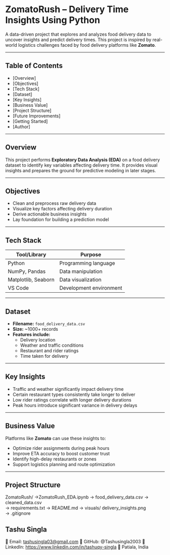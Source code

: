 #  ZomatoRush – Delivery Time Insights Using Python

A data-driven project that explores and analyzes food delivery data to uncover insights and predict delivery times. This project is inspired by real-world logistics challenges faced by food delivery platforms like **Zomato**.

---

##  Table of Contents

- [Overview]
- [Objectives]
- [Tech Stack]
- [Dataset]
- [Key Insights]
- [Business Value]
- [Project Structure]
- [Future Improvements]
- [Getting Started]
- [Author]

---

##  Overview

This project performs **Exploratory Data Analysis (EDA)** on a food delivery dataset to identify key variables affecting delivery time. It provides visual insights and prepares the ground for predictive modeling in later stages.

---

##  Objectives

- Clean and preprocess raw delivery data  
- Visualize key factors affecting delivery duration  
- Derive actionable business insights  
- Lay foundation for building a prediction model  

---

## Tech Stack

| Tool/Library     | Purpose                        |
|------------------|--------------------------------|
| Python           | Programming language           |
| NumPy, Pandas    | Data manipulation              |
| Matplotlib, Seaborn | Data visualization          |
| VS Code          | Development environment        |

---

##  Dataset

- **Filename:** `food_delivery_data.csv`  
- **Size:** ~1000+ records  
- **Features include:**  
  - Delivery location  
  - Weather and traffic conditions  
  - Restaurant and rider ratings  
  - Time taken for delivery  

---

##  Key Insights

- Traffic and weather significantly impact delivery time  
- Certain restaurant types consistently take longer to deliver  
- Low rider ratings correlate with longer delivery durations  
- Peak hours introduce significant variance in delivery delays  

---

##  Business Value

Platforms like **Zomato** can use these insights to:

- Optimize rider assignments during peak hours  
- Improve ETA accuracy to boost customer trust  
- Identify high-delay restaurants or zones  
- Support logistics planning and route optimization  

---

##  Project Structure
ZomatoRush/
->ZomatoRush_EDA.ipynb
-> food_delivery_data.csv
-> cleaned_data.csv           
-> requirements.txt
-> README.md
-> visuals/
   delivery_insights.png    
 -> .gitignore
 
## Tashu Singla
📧 Email: tashusingla03@gmail.com
🔗 GitHub: @Tashusingla2003
🔗 LinkedIn: https://www.linkedin.com/in/tashuqy-singla
📍 Patiala, India


